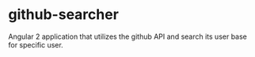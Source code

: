 # github-searcher
Angular 2 application that utilizes the github API and search its user base for specific user.
